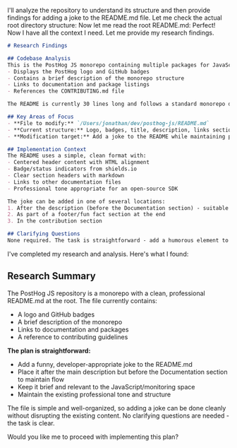 I'll analyze the repository to understand its structure and then provide findings for adding a joke to the README.md file.
Let me check the actual root directory structure:
Now let me read the root README.md:
Perfect! Now I have all the context I need. Let me provide my research findings.

```markdown
# Research Findings

## Codebase Analysis
This is the PostHog JS monorepo containing multiple packages for JavaScript integration with PostHog. The root `README.md` file is a minimal overview that:
- Displays the PostHog logo and GitHub badges
- Contains a brief description of the monorepo structure
- Links to documentation and package listings
- References the CONTRIBUTING.md file

The README is currently 30 lines long and follows a standard monorepo documentation pattern.

## Key Areas of Focus
- **File to modify:** `/Users/jonathan/dev/posthog-js/README.md`
- **Current structure:** Logo, badges, title, description, links section, and contributing reference
- **Modification target:** Add a joke to the README while maintaining professional tone and existing structure

## Implementation Context
The README uses a simple, clean format with:
- Centered header content with HTML alignment
- Badge/status indicators from shields.io
- Clear section headers with markdown
- Links to other documentation files
- Professional tone appropriate for an open-source SDK

The joke can be added in one of several locations:
1. After the description (before the Documentation section) - suitable for lighter tone
2. As part of a footer/fun fact section at the end
3. In the contribution section

## Clarifying Questions
None required. The task is straightforward - add a humorous element to the README. The best placement would naturally fit the existing structure without disrupting the professional documentation flow.
```
I've completed my research and analysis. Here's what I found:

## Research Summary

The PostHog JS repository is a monorepo with a clean, professional README.md at the root. The file currently contains:
- A logo and GitHub badges
- A brief description of the monorepo
- Links to documentation and packages
- A reference to contributing guidelines

**The plan is straightforward:**
- Add a funny, developer-appropriate joke to the README.md
- Place it after the main description but before the Documentation section to maintain flow
- Keep it brief and relevant to the JavaScript/monitoring space
- Maintain the existing professional tone and structure

The file is simple and well-organized, so adding a joke can be done cleanly without disrupting the existing content. No clarifying questions are needed - the task is clear.

Would you like me to proceed with implementing this plan?
